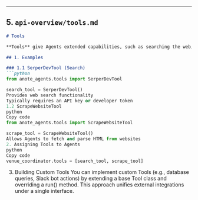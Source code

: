 
---

## 5. `api-overview/tools.md`

```markdown
# Tools

**Tools** give Agents extended capabilities, such as searching the web, scraping websites, or retrieving financial data. They act as plugins or external functions the Agent can call.

## 1. Examples

### 1.1 SerperDevTool (Search)
```python
from anote_agents.tools import SerperDevTool

search_tool = SerperDevTool()
Provides web search functionality
Typically requires an API key or developer token
1.2 ScrapeWebsiteTool
python
Copy code
from anote_agents.tools import ScrapeWebsiteTool

scrape_tool = ScrapeWebsiteTool()
Allows Agents to fetch and parse HTML from websites
2. Assigning Tools to Agents
python
Copy code
venue_coordinator.tools = [search_tool, scrape_tool]
```
3. Building Custom Tools
You can implement custom Tools (e.g., database queries, Slack bot actions) by extending a base Tool class and overriding a run() method. This approach unifies external integrations under a single interface.